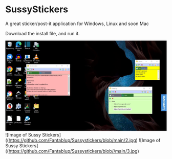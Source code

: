 # SussyStickers
A great sticker/post-it application for Windows, Linux and soon Mac

Download the install file, and run it.

![Image of Sussy Stickers](https://github.com/Fantablup/Sussystickers/blob/main/1.jpg)
![Image of Sussy Stickers]((https://github.com/Fantablup/Sussystickers/blob/main/2.jpg)
![Image of Sussy Stickers]((https://github.com/Fantablup/Sussystickers/blob//main/3.jpg)

